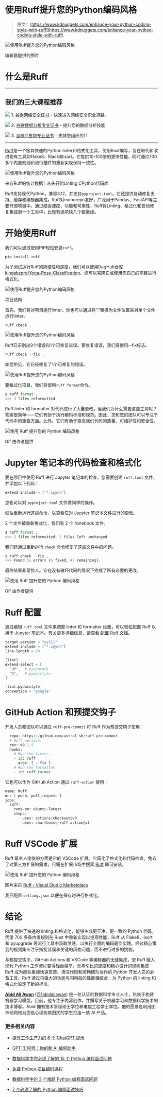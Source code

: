 # 使用Ruff提升您的Python编码风格

> 原文：[https://www.kdnuggets.com/enhance-your-python-coding-style-with-ruff](https://www.kdnuggets.com/enhance-your-python-coding-style-with-ruff)

![使用Ruff提升您的Python编码风格](../Images/4453ad957abb52cfc6dd95f9cef7557d.png)

编辑器提供的图片

# 什么是Ruff

* * *

## 我们的三大课程推荐

![](../Images/0244c01ba9267c002ef39d4907e0b8fb.png) 1\. [谷歌网络安全证书](https://www.kdnuggets.com/google-cybersecurity) - 快速进入网络安全职业道路。

![](../Images/e225c49c3c91745821c8c0368bf04711.png) 2\. [谷歌数据分析专业证书](https://www.kdnuggets.com/google-data-analytics) - 提升您的数据分析技能

![](../Images/0244c01ba9267c002ef39d4907e0b8fb.png) 3\. [谷歌IT支持专业证书](https://www.kdnuggets.com/google-itsupport) - 支持您组织的IT

* * *

[Ruff](https://github.com/astral-sh/ruff)是一个极其快速的Python linter和格式化工具，使用Rust编写，旨在取代和改进现有工具如Flake8、Black和isort。它提供10-100倍的更快性能，同时通过700多个内置规则和流行插件的重新实现保持一致性。

![使用Ruff提升您的Python编码风格](../Images/0b7ab29af3dce1c3308877fd8833cae1.png)

来自Ruff的统计数据 | 从头开始Linting CPython代码库

Ruff支持现代Python，兼容3.12，并支持`pyproject.toml`。它还提供自动修复支持、缓存和编辑器集成。Ruff对monorepo友好，广泛用于Pandas、FastAPI等主要开源项目中。通过结合速度、功能和可用性，Ruff将Linting、格式化和自动修复集成到一个工具中，比现有选项快几个数量级。

# 开始使用Ruff

我们可以通过使用PIP轻松安装`ruff`。

```py
pip install ruff
```

为了测试运行Ruff的简便性和速度，我们可以使用DagHub仓库[kingabzpro/Yoga-Pose-Classification](https://dagshub.com/kingabzpro/Yoga-Pose-Classification)。您可以克隆它或使用您自己的项目进行格式化。

![使用Ruff提升您的Python编码风格](../Images/2e765ec943e4069f3c2e09ffc7840f97.png)

项目结构

首先，我们将对项目运行linter。你也可以通过将“.”替换为文件位置来对单个文件运行linter。

```py
ruff check .
```

![使用Ruff提升您的Python编码风格](../Images/0cde7e7d9549a2939929d4af1b1cb133.png)

Ruff已识别出9个错误和1个可修复错误。要修复错误，我们将使用--fix标志。

```py
ruff check --fix .
```

如您所见，它已经修复了1个可修复的错误。

![使用Ruff提升您的Python编码风格](../Images/a9638eee16ae1f359085b1994d48d3b7.png)

要格式化项目，我们将使用`ruff format`命令。

```py
$ ruff format .
>>> 3 files reformatted
```

Ruff linter 和 formatter 对代码进行了大量更改。但我们为什么需要这些工具呢？答案很简单——它们有助于执行编码标准和规范。因此，您和您的团队可以专注于代码中的重要方面。此外，它们有助于提高我们代码的质量、可维护性和安全性。

![使用 Ruff 提升您的 Python 编码风格](../Images/c29e3cd8488cdd81455da845a6243f24.png)

Gif 由作者提供

# Jupyter 笔记本的代码检查和格式化

要在项目中使用 Ruff 进行 Jupyter 笔记本的检查，您需要创建 `ruff.toml` 文件，并添加以下代码：

```py
extend-include = ["*.ipynb"]
```

您也可以对 `pyproject.toml` 文件做同样的操作。

然后重新运行这些命令，以查看它对 Jupyter 笔记本文件进行的更改。

2 个文件被重新格式化，我们有 2 个 Notebook 文件。

```py
$ ruff format .
>>> 2 files reformatted, 3 files left unchanged
```

我们还通过重新运行 `check` 命令修复了这些文件中的问题。

```py
$ ruff check --fix .
>>> Found 51 errors (6 fixed, 45 remaining).
```

最终结果非常惊人。它在没有破坏代码的情况下完成了所有必要的更改。

![使用 Ruff 提升您的 Python 编码风格](../Images/4f60bd2dfea11e8aa65a829e08e00f55.png)

Gif 由作者提供

# Ruff 配置

通过编辑 `ruff.toml` 文件来调整 linter 和 formatter 设置，可以轻松配置 Ruff 以用于 Jupyter 笔记本。有关更多详细信息，请查看 [配置 Ruff 文档](https://docs.astral.sh/ruff/configuration/)。

```py
target-version = "py311"
extend-include = ["*.ipynb"]
line-length = 80

[lint]
extend-select = [
  "UP",  # pyupgrade
  "D",   # pydocstyle
]

[lint.pydocstyle]
convention = "google"
```

# GitHub Action 和预提交钩子

开发人员和团队可以通过 `ruff-pre-commit` 将 Ruff 作为预提交钩子使用：

```py
- repo: https://github.com/astral-sh/ruff-pre-commit
  # Ruff version.
  rev: v0.1.5
  hooks:
    # Run the linter.
    - id: ruff
      args: [ --fix ]
    # Run the formatter.
    - id: ruff-format
```

它也可以作为 GitHub Action 通过 `ruff-action` 使用：

```py
name: Ruff
on: [ push, pull_request ]
jobs:
  ruff:
    runs-on: ubuntu-latest
    steps:
      - uses: actions/checkout@v3
      - uses: chartboost/ruff-action@v1
```

# Ruff VSCode 扩展

Ruff 最令人愉悦的方面是它的 VSCode 扩展。它简化了格式化和代码检查，免去了对第三方扩展的需求。只需在扩展市场中搜索 [Ruff](https://marketplace.visualstudio.com/items?itemName=charliermarsh.ruff) 即可安装。

![使用 Ruff 提升您的 Python 编码风格](../Images/9fcfef1c98fdd6fdc8b6cd7c9189d9fe.png)

图片来自 [Ruff - Visual Studio Marketplace](https://marketplace.visualstudio.com/items?itemName=charliermarsh.ruff)

我已配置 `setting.json` 以便在保存时进行格式化。

# 结论

Ruff 提供了快速的 linting 和格式化，能够生成更干净、更一致的 Python 代码。凭借 700 多条内置规则在 Rust 中重新实现以提高性能，Ruff 从 Flake8、isort 和 pyupgrade 等流行工具中汲取灵感，以执行全面的编码最佳实践。经过精心策划的规则集专注于捕捉错误和关键的风格问题，而不进行过多的挑剔。

与预提交钩子、GitHub Actions 和 VSCode 等编辑器的无缝集成，使 Ruff 融入现代 Python 工作流程变得轻而易举。无与伦比的速度和精心设计的规则集使 Ruff 成为那些重视快速反馈、清洁代码和顺畅团队协作的 Python 开发人员的必备工具。Ruff 通过将强大的功能与闪电般的性能相结合，为 Python 的 linting 和格式化设定了新的标准。

[](https://www.polywork.com/kingabzpro)****[Abid Ali Awan](https://www.polywork.com/kingabzpro)**** ([@1abidaliawan](https://www.linkedin.com/in/1abidaliawan)) 是一位认证的数据科学专业人士，热衷于构建机器学习模型。目前，他专注于内容创作，并撰写关于机器学习和数据科学技术的技术博客。Abid 拥有技术管理硕士学位和电信工程学士学位。他的愿景是利用图神经网络为面临心理疾病困扰的学生打造一款 AI 产品。

### 更多相关内容

+   [提升工作生产力的 6 个 ChatGPT 提示](https://www.kdnuggets.com/6-chatgpt-prompts-to-enhance-your-productivity-at-work)

+   [GPT-工程师：你的新 AI 编程助手](https://www.kdnuggets.com/2023/07/gpt-engineer-ai-coding-assistant.html)

+   [数据科学中你必须了解的 15 个 Python 编程面试问题](https://www.kdnuggets.com/2022/04/15-python-coding-interview-questions-must-know-data-science.html)

+   [免费 Python 项目编码课程](https://www.kdnuggets.com/2022/08/free-python-project-coding-course.html)

+   [数据科学中的 3 个难题 Python 编程面试问题](https://www.kdnuggets.com/2023/03/3-hard-python-coding-interview-questions-data-science.html)

+   [7 个必须了解的 Python 编程面试技巧](https://www.kdnuggets.com/2023/03/7-mustknow-python-tips-coding-interviews.html)

